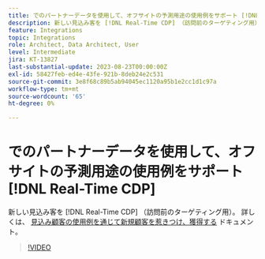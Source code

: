 ```yaml
---
title: でのパートナーデータを使用して、オフサイトの予測用途の使用例をサポート [!DNL Real-Time CDP]
description: 新しい見込み客を [!DNL Real-Time CDP] （訪問前のターゲティング用）。 
feature: Integrations
topic: Integrations
role: Architect, Data Architect, User
level: Intermediate
jira: KT-13827
last-substantial-update: 2023-08-23T00:00:00Z
exl-id: 58427feb-ed4e-43fe-921b-8deb24e2c531
source-git-commit: 3e8f68c89b5ab94045ec1120a95b1e2cc1d1c97a
workflow-type: tm+mt
source-wordcount: '65'
ht-degree: 0%

---
```


# でのパートナーデータを使用して、オフサイトの予測用途の使用例をサポート [!DNL Real-Time CDP]

新しい見込み客を [!DNL Real-Time CDP] （訪問前のターゲティング用）。 詳しくは、 [見込み顧客の使用例を通じて新規顧客を惹きつけ、獲得する](https://experienceleague.adobe.com/docs/experience-platform/rtcdp/use-cases/partner-data/prospecting.html) ドキュメント。

>[!VIDEO](https://video.tv.adobe.com/v/3423071/?learn=on)
